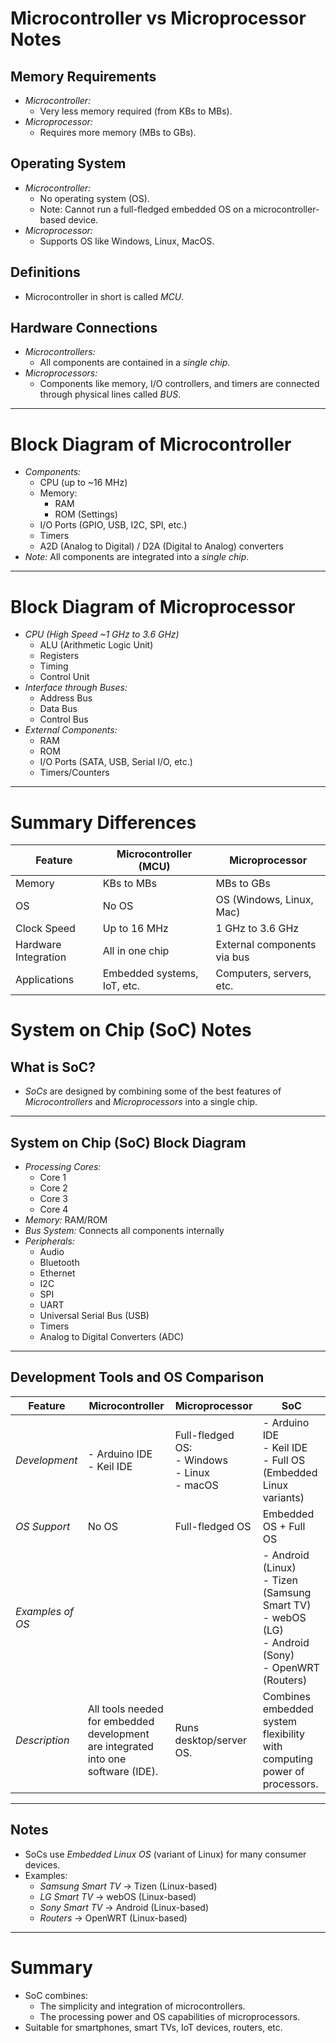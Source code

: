 # Microcontroller vs Microprocessor Notes

## Memory Requirements
- *Microcontroller:*
  - Very less memory required (from KBs to MBs).
- *Microprocessor:*
  - Requires more memory (MBs to GBs).

## Operating System
- *Microcontroller:*
  - No operating system (OS).
  - Note: Cannot run a full-fledged embedded OS on a microcontroller-based device.
- *Microprocessor:*
  - Supports OS like Windows, Linux, MacOS.

## Definitions
- Microcontroller in short is called *MCU*.

## Hardware Connections
- *Microcontrollers:*
  - All components are contained in a *single chip*.
- *Microprocessors:*
  - Components like memory, I/O controllers, and timers are connected through physical lines called *BUS*.

---

# Block Diagram of Microcontroller
- *Components:*
  - CPU (up to ~16 MHz)
  - Memory:
    - RAM
    - ROM (Settings)
  - I/O Ports (GPIO, USB, I2C, SPI, etc.)
  - Timers
  - A2D (Analog to Digital) / D2A (Digital to Analog) converters
- *Note:* All components are integrated into a *single chip*.

---



# Block Diagram of Microprocessor
- *CPU (High Speed ~1 GHz to 3.6 GHz)*
  - ALU (Arithmetic Logic Unit)
  - Registers
  - Timing
  - Control Unit
- *Interface through Buses:*
  - Address Bus
  - Data Bus
  - Control Bus
- *External Components:*
  - RAM
  - ROM
  - I/O Ports (SATA, USB, Serial I/O, etc.)
  - Timers/Counters

---

# Summary Differences
| Feature            | Microcontroller (MCU)         | Microprocessor           |
|--------------------|-------------------------------|--------------------------|
| Memory             | KBs to MBs                    | MBs to GBs               |
| OS                 | No OS                         | OS (Windows, Linux, Mac) |
| Clock Speed        | Up to 16 MHz                  | 1 GHz to 3.6 GHz         |
| Hardware Integration| All in one chip               | External components via bus|
| Applications       | Embedded systems, IoT, etc.   | Computers, servers, etc. |



# System on Chip (SoC) Notes

## What is SoC?
- *SoCs* are designed by combining some of the best features of *Microcontrollers* and *Microprocessors* into a single chip.

---

## System on Chip (SoC) Block Diagram

- *Processing Cores:*
  - Core 1
  - Core 2
  - Core 3
  - Core 4
- *Memory:* RAM/ROM
- *Bus System:* Connects all components internally
- *Peripherals:*
  - Audio
  - Bluetooth
  - Ethernet
  - I2C
  - SPI
  - UART
  - Universal Serial Bus (USB)
  - Timers
  - Analog to Digital Converters (ADC)

---

## Development Tools and OS Comparison

| Feature            | Microcontroller            | Microprocessor                          | SoC                                              |
|--------------------|----------------------------|------------------------------------------|--------------------------------------------------|
| *Development*    | - Arduino IDE<br>- Keil IDE | Full-fledged OS:<br>- Windows<br>- Linux<br>- macOS | - Arduino IDE<br>- Keil IDE<br>- Full OS (Embedded Linux variants) |
| *OS Support*     | No OS                      | Full-fledged OS                         | Embedded OS + Full OS                           |
| *Examples of OS* |                            |                                          | - Android (Linux)<br>- Tizen (Samsung Smart TV)<br>- webOS (LG)<br>- Android (Sony)<br>- OpenWRT (Routers) |
| *Description*    | All tools needed for embedded development are integrated into one software (IDE). | Runs desktop/server OS. | Combines embedded system flexibility with computing power of processors. |

---

## Notes
- SoCs use *Embedded Linux OS* (variant of Linux) for many consumer devices.
- Examples:
  - *Samsung Smart TV* → Tizen (Linux-based)
  - *LG Smart TV* → webOS (Linux-based)
  - *Sony Smart TV* → Android (Linux-based)
  - *Routers* → OpenWRT (Linux-based)

---

# Summary
- SoC combines:
  - The simplicity and integration of microcontrollers.
  - The processing power and OS capabilities of microprocessors.
- Suitable for smartphones, smart TVs, IoT devices, routers, etc.
